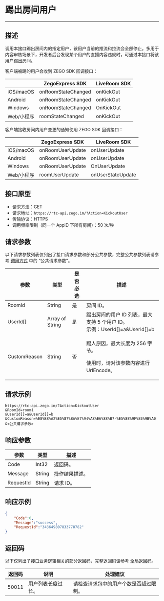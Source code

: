 # 踢出房间用户

---


## 描述

调用本接口踢出房间内的指定用户，该用户当前的推流和拉流会全部停止。多用于内容审核场景下，开发者后台发现某个用户的直播内容违规时，可通过本接口将该用户踢出房间。




客户端被踢的用户会收到 ZEGO SDK 回调接口：

| |ZegoExpress SDK|LiveRoom SDK|
|-|-|-|
|iOS/macOS| onRoomStateChanged | onKickOut | 
|Android| onRoomStateChanged | onKickOut | 
|Windows| onRoomStateChanged |  OnKickOut | 
|Web/小程序| roomStateChanged | onKickOut | 


客户端接收房间内用户变更的通知使用 ZEGO SDK 回调接口：

| |ZegoExpress SDK|LiveRoom SDK|
|-|-|-|
|iOS/macOS| onRoomUserUpdate | onUserUpdate | 
|Android| onRoomUserUpdate | onUserUpdate | 
|Windows| onRoomUserUpdate |  OnUserUpdate | 
|Web/小程序| roomUserUpdate | onUserStateUpdate | 



## 接口原型

- 请求方法：GET
- 请求地址：`https://rtc-api.zego.im/?Action=KickoutUser`
- 传输协议：HTTPS
- 调用频率限制（同一个 AppID 下所有房间）：50 次/秒



## 请求参数

以下请求参数列表仅列出了接口请求参数和部分公共参数，完整公共参数列表请参考 [调用方式](/live-streaming-server/api-reference/accessing-server-apis#公共请求参数) 中的 “公共请求参数”。


<table>

<thead>
  <tr>
    <th>参数</th>
    <th>类型</th>
    <th>是否必选</th>
    <th>描述</th>
  </tr>
</thead>
<tbody>
  <tr>
    <td>RoomId</td>
    <td>String</td>
    <td>是</td>
    <td>房间 ID。</td>
  </tr>
  <tr>
    <td>UserId[]</td>
    <td>Array of String</td>
    <td>是</td>
    <td>踢出房间的用户 ID 列表，最大支持 5 个用户 ID。<br />示例：UserId[]=a&UserId[]=b</td>
  </tr>
  <tr>
    <td>CustomReason</td>
    <td>String</td>
    <td>否</td>
    <td><p>踢人原因，最大长度为 256 字节。</p><p>使用时，请对该参数内容进行 UrlEncode。</p></td>
  </tr>
</tbody>
</table>


## 请求示例

```
https://rtc-api.zego.im/?Action=KickoutUser
&RoomId=room1
&UserId[]=a&UserId[]=b
&CustomReason=%E8%B8%A2%E5%87%BA%E7%94%A8%E6%88%B7-%E5%8E%9F%E5%9B%A0
&<公共请求参数>
```

## 响应参数


<table>

<thead>
  <tr>
    <th>参数</th>
    <th>类型</th>
    <th>描述</th>
  </tr>
</thead>
<tbody>
  <tr>
    <td>Code</td>
    <td>Int32</td>
    <td>返回码。</td>
  </tr>
  <tr>
    <td>Message</td>
    <td>String</td>
    <td>操作结果描述。</td>
  </tr>
  <tr>
    <td>RequestId</td>
    <td>String</td>
    <td>请求 ID。</td>
  </tr>
</tbody>
</table>


## 响应示例

```json
{
    "Code":0,
    "Message":"success",
    "RequestId":"343649807833778782"
}
```

## 返回码

以下仅列出了接口业务逻辑相关的部分返回码，完整返回码请参考 [全局返回码](https://doc-zh.zego.im/)。

|返回码|说明| 处理建议 |
|-----|----|----|
| 50011 | 用户列表长度过长。 | 请检查请求包中的用户个数是否超过限制。 |
